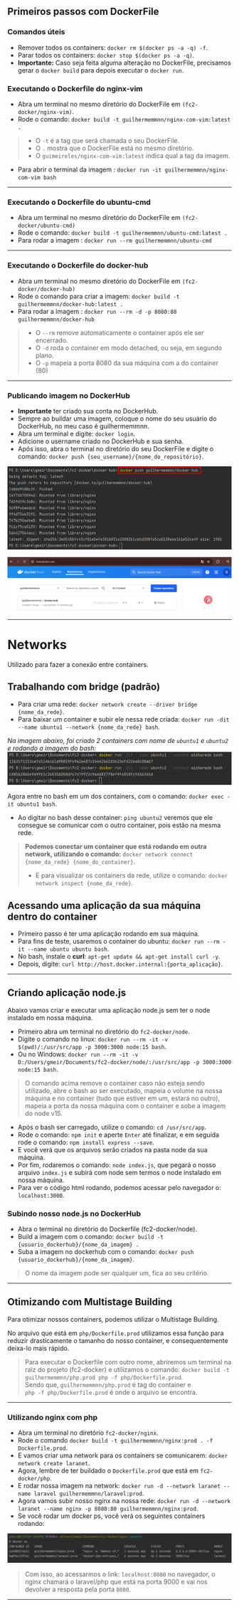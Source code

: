 ## Primeiros passos com DockerFile

### Comandos úteis

- Remover todos os containers: `docker rm $(docker ps -a -q) -f`.
- Parar todos os containers: `docker stop $(docker ps -a -q)`.
- **Importante:** Caso seja feita alguma alteração no DockerFile, precisamos gerar o `docker
build` para depois executar o `docker run`.

### Executando o Dockerfile do nginx-vim

- Abra um terminal no mesmo diretório do DockerFile em `(fc2-docker/nginx-vim)`.
- Rode o comando: `docker build -t guilhermemmnn/nginx-com-vim:latest .`
> - O `-t` é a tag que será chamada o seu DockerFile.
> - O `.` mostra que o DockerFile está no mesmo diretório.
> - O `guimeireles/nginx-com-vim:latest` indica qual a tag da imagem.

- Para abrir o terminal da imagem : `docker run -it guilhermemmnn/nginx-com-vim bash`

---

### Executando o Dockerfile do ubuntu-cmd

- Abra um terminal no mesmo diretório do DockerFile em `(fc2-docker/ubuntu-cmd)`
- Rode o comando: `docker build -t guilhermemmnn/ubuntu-cmd:latest .`
- Para rodar a imagem : `docker run --rm guilhermemmnn/ubuntu-cmd`

---

### Executando o Dockerfile do docker-hub

- Abra um terminal no mesmo diretório do DockerFile em `(fc2-docker/docker-hub)`
- Rode o comando para criar a imagem: `docker build -t guilhermemmnn/docker-hub:latest .`
- Para rodar a imagem : `docker run --rm -d -p 8080:80 guilhermemmnn/docker-hub`
> - O `--rm` remove automaticamente o container após ele ser encerrado.
> - O `-d` roda o container em modo detached, ou seja, em segundo plano.
> - O `-p` mapeia a porta 8080 da sua máquina com a do container (80)

---

### Publicando imagem no DockerHub

- **Importante** ter criado sua conta no DockerHub.
- Sempre ao buildar uma imagem, coloque o nome do seu usuário do DockerHub, no meu
caso é guilhermemmnn.
- Abra um terminal e digite: `docker login`.
- Adicione o username criado no DockerHub e sua senha.
- Após isso, abra o terminal no diretório do seu DockerFile e digite o comando:
`docker push {seu_username}/{nome_do_repositório}`.

![docker_push.png](readme_images%2Fdocker_push.png)

![docker_hub.png](readme_images%2Fdocker_hub.png)

---

# Networks

Utilizado para fazer a conexão entre containers.

## Trabalhando com bridge (padrão)

- Para criar uma rede: `docker network create --driver bridge {nome_da_rede}`.
- Para baixar um container e subir ele nessa rede criada:
`docker run -dit --name ubuntu1 --network {nome_da_rede} bash`.

_Na imagem abaixo, foi criado 2 containers com nome de `ubuntu1` e `ubuntu2` e rodando
a imagem do bash:_
![docker_bridge.png](readme_images%2Fdocker_bridge.png)

Agora entre no bash em um dos containers, com o comando: `docker exec -it ubuntu1 bash`.

- Ao digitar no bash desse container: `ping ubuntu2` veremos que ele consegue se comunicar
com o outro container, pois estão na mesma rede.

> **Podemos conectar um container que está rodando em outra network, utilizando
o comando:** `docker network connect {nome_da_rede} {nome_do_container}`.
> * E para visualizar os containers da rede, utilize o comando: `docker network inspect {nome_da_rede}`.


## Acessando uma aplicação da sua máquina dentro do container

- Primeiro passo é ter uma aplicação rodando em sua máquina.
- Para fins de teste, usaremos o container do ubuntu: `docker run --rm -it --name ubuntu ubuntu bash`.
- No bash, instale o **curl**: `apt-get update && apt-get install curl -y`.
- Depois, digite: `curl http://host.docker.internal:{porta_aplicação}`.

---

## Criando aplicação node.js

Abaixo vamos criar e executar uma aplicação node.js sem ter o node instalado em nossa máquina.

- Primeiro abra um terminal no diretório do `fc2-docker/node`.
- Digite o comando no linux: `docker run --rm -it -v $(pwd)/:/usr/src/app -p 3000:3000 node:15 bash`.
- Ou no Windows: `docker run --rm -it -v D:/Users/gmeir/Documents/fc2-docker/node/:/usr/src/app -p 3000:3000 node:15 bash`.

> O comando acima remove o container caso não esteja sendo utilizado, abre o bash ao ser executado, mapeia o volume
> na nossa máquina e no container (tudo que estiver em um, estará no outro), mapeia a porta da nossa máquina com o container e sobe a imagem do node v15.

- Após o bash ser carregado, utilize o comando: `cd /usr/src/app`.
- Rode o comando: `npm init` e aperte `Enter` até finalizar, e em seguida rode o comando: `npm install express --save`.
- E você verá que os arquivos serão criados na pasta node da sua máquina.
- Por fim, rodaremos o comando: `node index.js`, que pegará o nosso arquivo `index.js` e subirá com node sem termos 
o node instalado em nossa máquina.
- Para ver o código html rodando, podemos acessar pelo navegador o: `localhost:3000`.

### Subindo nosso node.js no DockerHub

- Abra o terminal no diretório do Dockerfile (fc2-docker/node).
- Build a imagem com o comando: `docker build -t {usuario_dockerhub}/{nome_da_imagem} .`
- Suba a imagem no dockerhub com o comando: `docker push {usuario_dockerhub}/{nome_da_imagem}`.

> O nome da imagem pode ser qualquer um, fica ao seu critério.

---

## Otimizando com Multistage Building

Para otimizar nossos containers, podemos utilizar o Multistage Building.

No arquivo que está em `php/Dockerfile.prod` utilizamos essa função para reduzir drasticamente
o tamanho do nosso container, e consequentemente deixa-lo mais rápido.

> Para executar o Dockerfile com outro nome, abriremos um terminal na raiz do projeto
> (fc2-docker) e utilizamos o comando: `docker build -t guilhermemmnn/php.prod php -f php/Dockerfile.prod`.
> <br> Sendo que, `guilhermemmnn/php.prod` é tag do container e
> <br> `php -f php/Dockerfile.prod` é onde o arquivo se encontra.

---

### Utilizando nginx com php

- Abra um terminal no diretório `fc2-docker/nginx`.
- Rode o comando `docker build -t guilhermemmnn/nginx:prod . -f Dockerfile.prod`.
- E vamos criar uma network para os containers se comunicarem: `docker network create laranet`.
- Agora, lembre de ter buildado o `Dockerfile.prod` que está em `fc2-docker/php`.
- E rodar nossa imagem na network: `docker run -d --network laranet --name laravel guilhermemmnn/laravel:prod`.
- Agora vamos subir nosso nginx na nossa rede: `docker run -d --network laranet --name nginx -p 8080:80 guilhermemmnn/nginx:prod`.
- Se você rodar um docker ps, você verá os seguintes containers rodando:

![docker_ps.png](readme_images%2Fdocker_ps.png)
> Com isso, ao acessarmos o link: `localhost:8080` no navegador, o nginx chamará o laravel/php que está na porta 9000
e vai nos devolver a resposta pela porta `8080`.

---